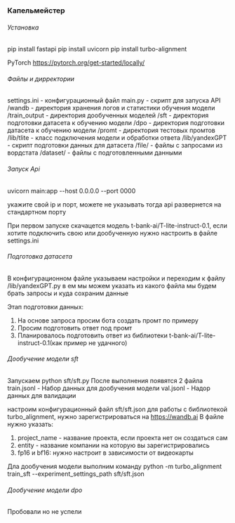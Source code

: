 ### Капельмейстер


###### Установка


pip install fastapi
pip install uvicorn
pip install turbo-alignment

PyTorch https://pytorch.org/get-started/locally/


###### Файлы и дирректории


settings.ini - конфигурационный файл
main.py - скрипт для запуска API
/wandb - директория хранения логов и статистики обучения модели
/train_output - директория дообученных моделей
/sft - директория подготовки датасета к обучению модели
/dpo - директория подготовки датасета к обучению модели
/promt - директория тестовых промтов
/lib/tlite - класс подключения модели и обработки ответа
/lib/yandexGPT - скрипт подготовки данных для датасета
/file/ - файлы с запросами из вордстата
/dataset/ - файлы с подготовленными данными


###### Запуск Api


uvicorn main:app --host 0.0.0.0 --port 0000

укажите свой ip и порт, можете не указывать тогда api развернется на стандартном порту

При первом запуске скачацется модель t-bank-ai/T-lite-instruct-0.1, если хотите подключить свою или 
дообученную нужно настроить в файле settings.ini


###### Подготовка датасета


В конфигурационном файле указываем настройки
и переходим к файлу /lib/yandexGPT.py
в ем мы можем указать из какого файла мы будем брать запросы и куда сохраним данные

Этап подготовки данных:
1. На основе запроса просим бота создать промт по примеру
2. Просим подготовить ответ под промт
3. Планировалось подготовить ответ из библиотеки t-bank-ai/T-lite-instruct-0.1(как пример не удачного)


###### Дообучение модели sft


Запускаем
python sft/sft.py
После выполнения появятся 2 файла
train.jsonl - Набор данных для дообучения модели
val.jsonl - Надор данных для валидации

настроим конфигурационный файл sft/sft.json
для работы с библиотекой turbo_alignment, нужно зарегистрироваться на https://wandb.ai
В файле нужно указать:
1. project_name - название проекта, если проекта нет он создаться сам
2. entity - название компании на которую вы зарегистрировались
3. fp16 и bf16: нужно настроит в зависимости от видеокарты


Дла дообучения модели выполним команду
python -m turbo_alignment train_sft --experiment_settings_path sft/sft.json


###### Дообучение модели dpo


Пробовали но не успели






